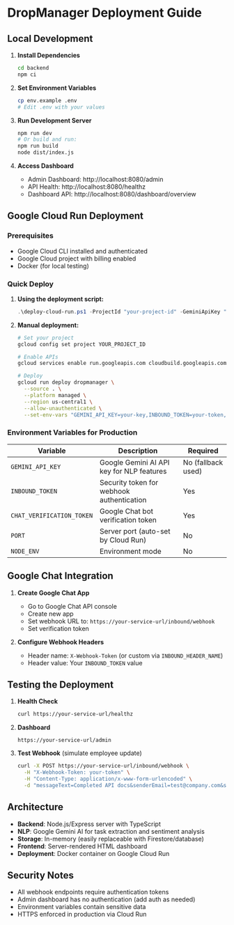 # DropManager Deployment Guide

## Local Development

1. **Install Dependencies**
   ```bash
   cd backend
   npm ci
   ```

2. **Set Environment Variables**
   ```bash
   cp env.example .env
   # Edit .env with your values
   ```

3. **Run Development Server**
   ```bash
   npm run dev
   # Or build and run:
   npm run build
   node dist/index.js
   ```

4. **Access Dashboard**
   - Admin Dashboard: http://localhost:8080/admin
   - API Health: http://localhost:8080/healthz
   - Dashboard API: http://localhost:8080/dashboard/overview

## Google Cloud Run Deployment

### Prerequisites
- Google Cloud CLI installed and authenticated
- Google Cloud project with billing enabled
- Docker (for local testing)

### Quick Deploy

1. **Using the deployment script:**
   ```powershell
   .\deploy-cloud-run.ps1 -ProjectId "your-project-id" -GeminiApiKey "your-key" -InboundToken "secure-token" -ChatToken "chat-token"
   ```

2. **Manual deployment:**
   ```bash
   # Set your project
   gcloud config set project YOUR_PROJECT_ID
   
   # Enable APIs
   gcloud services enable run.googleapis.com cloudbuild.googleapis.com
   
   # Deploy
   gcloud run deploy dropmanager \
     --source . \
     --platform managed \
     --region us-central1 \
     --allow-unauthenticated \
     --set-env-vars "GEMINI_API_KEY=your-key,INBOUND_TOKEN=your-token,CHAT_VERIFICATION_TOKEN=your-chat-token"
   ```

### Environment Variables for Production

| Variable | Description | Required |
|----------|-------------|----------|
| `GEMINI_API_KEY` | Google Gemini AI API key for NLP features | No (fallback used) |
| `INBOUND_TOKEN` | Security token for webhook authentication | Yes |
| `CHAT_VERIFICATION_TOKEN` | Google Chat bot verification token | Yes |
| `PORT` | Server port (auto-set by Cloud Run) | No |
| `NODE_ENV` | Environment mode | No |

## Google Chat Integration

1. **Create Google Chat App**
   - Go to Google Chat API console
   - Create new app
   - Set webhook URL to: `https://your-service-url/inbound/webhook`
   - Set verification token

2. **Configure Webhook Headers**
   - Header name: `X-Webhook-Token` (or custom via `INBOUND_HEADER_NAME`)
   - Header value: Your `INBOUND_TOKEN` value

## Testing the Deployment

1. **Health Check**
   ```bash
   curl https://your-service-url/healthz
   ```

2. **Dashboard**
   ```
   https://your-service-url/admin
   ```

3. **Test Webhook** (simulate employee update)
   ```bash
   curl -X POST https://your-service-url/inbound/webhook \
     -H "X-Webhook-Token: your-token" \
     -H "Content-Type: application/x-www-form-urlencoded" \
     -d "messageText=Completed API docs&senderEmail=test@company.com&senderDisplay=Test User"
   ```

## Architecture

- **Backend**: Node.js/Express server with TypeScript
- **NLP**: Google Gemini AI for task extraction and sentiment analysis
- **Storage**: In-memory (easily replaceable with Firestore/database)
- **Frontend**: Server-rendered HTML dashboard
- **Deployment**: Docker container on Google Cloud Run

## Security Notes

- All webhook endpoints require authentication tokens
- Admin dashboard has no authentication (add auth as needed)
- Environment variables contain sensitive data
- HTTPS enforced in production via Cloud Run

